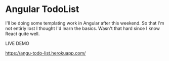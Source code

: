 # Angular TodoList

I'll be doing some templating work in Angular after this weekend. So that I'm not entirly lost I thought I'd learn the basics. Wasn't that hard since I know React quite well.

LIVE DEMO

https://angu-todo-list.herokuapp.com/
